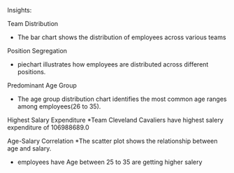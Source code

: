 Insights:

Team Distribution
* The bar chart shows the distribution of employees across various teams

Position Segregation
* piechart illustrates how employees are distributed across different positions.

Predominant Age Group
* The age group distribution chart identifies the most common age ranges among employees(26 to 35).

Highest Salary Expenditure
*Team Cleveland Cavaliers have highest salery expenditure of 106988689.0

Age-Salary Correlation
*The scatter plot shows the relationship between age and salary.
* employees have  Age between 25 to 35 are getting higher salery


